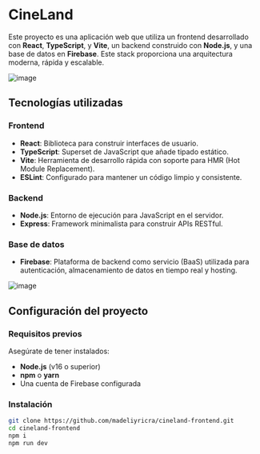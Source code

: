 # CineLand

Este proyecto es una aplicación web que utiliza un frontend desarrollado con **React**, **TypeScript**, y **Vite**, un backend construido con **Node.js**, y una base de datos en **Firebase**. Este stack proporciona una arquitectura moderna, rápida y escalable.

![image](https://github.com/user-attachments/assets/24c6c4f9-47f6-4ac0-860f-8600fa513413)

## Tecnologías utilizadas

### Frontend
- **React**: Biblioteca para construir interfaces de usuario.
- **TypeScript**: Superset de JavaScript que añade tipado estático.
- **Vite**: Herramienta de desarrollo rápida con soporte para HMR (Hot Module Replacement).
- **ESLint**: Configurado para mantener un código limpio y consistente.

### Backend
- **Node.js**: Entorno de ejecución para JavaScript en el servidor.
- **Express**: Framework minimalista para construir APIs RESTful.

### Base de datos
- **Firebase**: Plataforma de backend como servicio (BaaS) utilizada para autenticación, almacenamiento de datos en tiempo real y hosting.

![image](https://github.com/user-attachments/assets/385bc587-0e38-4369-b46d-0971a6babca1)


## Configuración del proyecto

### Requisitos previos
Asegúrate de tener instalados:
- **Node.js** (v16 o superior)
- **npm** o **yarn**
- Una cuenta de Firebase configurada

### Instalación

   ```bash
   git clone https://github.com/madeliyricra/cineland-frontend.git
   cd cineland-frontend
   npm i
   npm run dev
   ```
